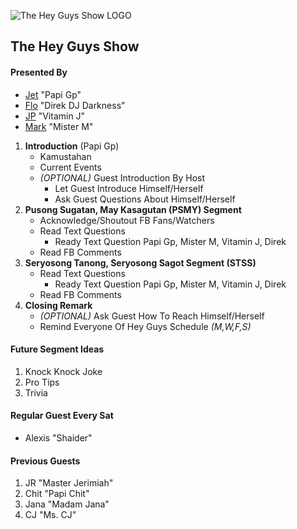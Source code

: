 ![The Hey Guys Show
 LOGO](https://raw.githubusercontent.com/markanthonyuy/THEHEYGUYSSHOW/master/thgs-logo.png "The Hey Guys Show
 LOGO")

## The Hey Guys Show

#### Presented By 
 * [Jet](Https://www.facebook.com/jetalarcon) "Papi Gp"
 * [Flo](Https://www.facebook.com/tabvlogger/) "Direk DJ Darkness"
 * [JP](Https://www.facebook.com/chizibi) "Vitamin J"
 * [Mark](Https://www.facebook.com/macmac.uy) "Mister M"

1. **Introduction** (Papi Gp)
    - Kamustahan
    - Current Events
    - _(OPTIONAL)_ Guest Introduction By Host
        * Let Guest Introduce Himself/Herself
        * Ask Guest Questions About Himself/Herself
2. **Pusong Sugatan, May Kasagutan (PSMY) Segment**
    - Acknowledge/Shoutout FB Fans/Watchers 
    - Read Text Questions
        * Ready Text Question Papi Gp, Mister M, Vitamin J, Direk
    - Read FB Comments
3. **Seryosong Tanong, Seryosong Sagot Segment (STSS)**
    - Read Text Questions
        * Ready Text Question Papi Gp, Mister M, Vitamin J, Direk
    - Read FB Comments
4. **Closing Remark**
    - _(OPTIONAL)_ Ask Guest How To Reach Himself/Herself
    - Remind Everyone Of Hey Guys Schedule _(M,W,F,S)_
  
#### Future Segment Ideas
  1. Knock Knock Joke
  2. Pro Tips
  3. Trivia

#### Regular Guest Every Sat
  * Alexis "Shaider"

#### Previous Guests
  1. JR "Master Jerimiah"
  2. Chit "Papi Chit"
  3. Jana "Madam Jana"
  5. CJ "Ms. CJ"
